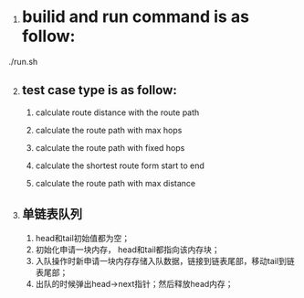 1. # builid and run command is as follow:

  ./run.sh

2. ## test case type is as follow:
	
	1. calculate route distance with the route path
	
	2. calculate the route path with max hops
	
	3. calculate the route path with fixed hops
	
	4. calculate the shortest route form start to end
	
	5. calculate the route path with max distance
	
	   
	
3. ## 单链表队列

   1. head和tail初始值都为空；
   2. 初始化申请一块内存， head和tail都指向该内存块；
   3. 入队操作时新申请一块内存存储入队数据，链接到链表尾部，移动tail到链表尾部；
   4.  出队的时候弹出head->next指针；然后释放head内存；

   

   